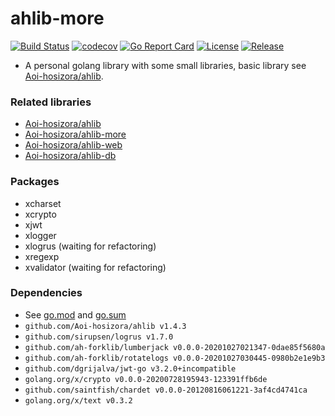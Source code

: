 # ahlib-more

[![Build Status](https://travis-ci.com/Aoi-hosizora/ahlib-more.svg?branch=master)](https://travis-ci.com/Aoi-hosizora/ahlib-more)
[![codecov](https://codecov.io/gh/Aoi-hosizora/ahlib-more/branch/master/graph/badge.svg)](https://codecov.io/gh/Aoi-hosizora/ahlib-more)
[![Go Report Card](https://goreportcard.com/badge/github.com/Aoi-hosizora/ahlib-more)](https://goreportcard.com/report/github.com/Aoi-hosizora/ahlib-more)
[![License](http://img.shields.io/badge/license-mit-blue.svg)](./LICENSE)
[![Release](https://img.shields.io/github/v/release/Aoi-hosizora/ahlib-more)](https://github.com/Aoi-hosizora/ahlib-more/releases)

+ A personal golang library with some small libraries, basic library see [Aoi-hosizora/ahlib](https://github.com/Aoi-hosizora/ahlib).

### Related libraries

+ [Aoi-hosizora/ahlib](https://github.com/Aoi-hosizora/ahlib)
+ [Aoi-hosizora/ahlib-more](https://github.com/Aoi-hosizora/ahlib-more)
+ [Aoi-hosizora/ahlib-web](https://github.com/Aoi-hosizora/ahlib-web)
+ [Aoi-hosizora/ahlib-db](https://github.com/Aoi-hosizora/ahlib-db)

### Packages

+ xcharset
+ xcrypto
+ xjwt
+ xlogger
+ xlogrus (waiting for refactoring)
+ xregexp
+ xvalidator (waiting for refactoring)

### Dependencies

+ See [go.mod](./go.mod) and [go.sum](./go.sum)
+ `github.com/Aoi-hosizora/ahlib v1.4.3`
+ `github.com/sirupsen/logrus v1.7.0`
+ `github.com/ah-forklib/lumberjack v0.0.0-20201027021347-0dae85f5680a`
+ `github.com/ah-forklib/rotatelogs v0.0.0-20201027030445-0980b2e1e9b3`
+ `github.com/dgrijalva/jwt-go v3.2.0+incompatible`
+ `golang.org/x/crypto v0.0.0-20200728195943-123391ffb6de`
+ `github.com/saintfish/chardet v0.0.0-20120816061221-3af4cd4741ca`
+ `golang.org/x/text v0.3.2`
